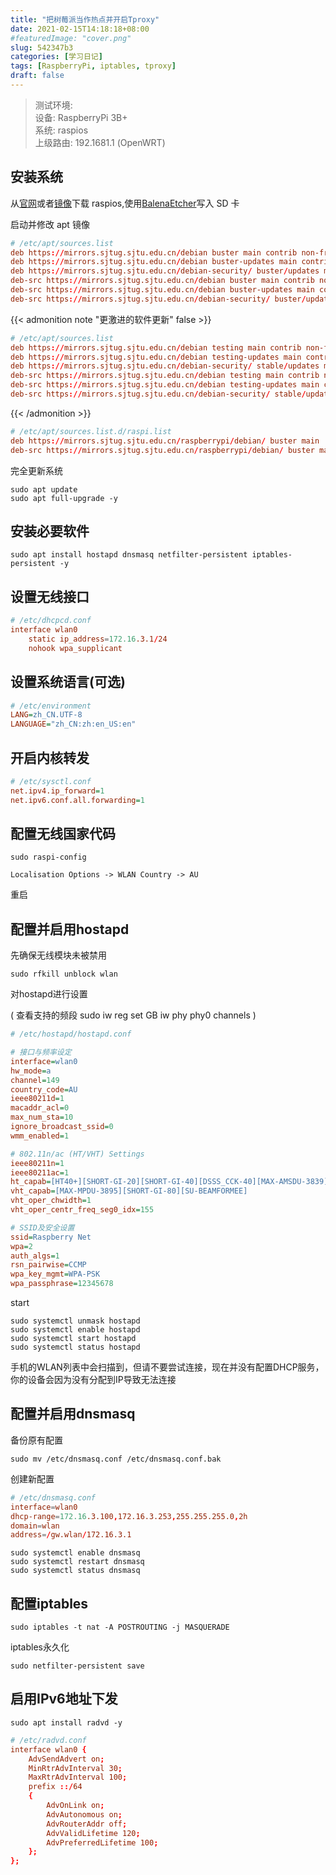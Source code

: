 ```yaml
---
title: "把树莓派当作热点并开启Tproxy"
date: 2021-02-15T14:18:18+08:00
#featuredImage: "cover.png"
slug: 542347b3
categories: [学习日记]
tags: [RaspberryPi, iptables, tproxy]
draft: false
---
```


<!--more-->

> 测试环境:  
> 设备: RaspberryPi 3B+  
> 系统: raspios  
> 上级路由: 192.1681.1 (OpenWRT)

## 安装系统

从[官网](https://www.raspberrypi.org/software/operating-systems/)或者[镜像](https://mirrors.tuna.tsinghua.edu.cn/raspberry-pi-os-images/)下载 raspios,使用[BalenaEtcher](https://www.balena.io/etcher/)写入 SD 卡

启动并修改 apt 镜像

```conf
# /etc/apt/sources.list
deb https://mirrors.sjtug.sjtu.edu.cn/debian buster main contrib non-free
deb https://mirrors.sjtug.sjtu.edu.cn/debian buster-updates main contrib non-free
deb https://mirrors.sjtug.sjtu.edu.cn/debian-security/ buster/updates main contrib non-free
deb-src https://mirrors.sjtug.sjtu.edu.cn/debian buster main contrib non-free
deb-src https://mirrors.sjtug.sjtu.edu.cn/debian buster-updates main contrib non-free
deb-src https://mirrors.sjtug.sjtu.edu.cn/debian-security/ buster/updates main contrib non-free
```

{{< admonition note "更激进的软件更新" false >}}

```conf
# /etc/apt/sources.list
deb https://mirrors.sjtug.sjtu.edu.cn/debian testing main contrib non-free
deb https://mirrors.sjtug.sjtu.edu.cn/debian testing-updates main contrib non-free
deb https://mirrors.sjtug.sjtu.edu.cn/debian-security/ stable/updates main contrib non-free
deb-src https://mirrors.sjtug.sjtu.edu.cn/debian testing main contrib non-free
deb-src https://mirrors.sjtug.sjtu.edu.cn/debian testing-updates main contrib non-free
deb-src https://mirrors.sjtug.sjtu.edu.cn/debian-security/ stable/updates main contrib non-free
```

{{< /admonition >}}

```conf
# /etc/apt/sources.list.d/raspi.list
deb https://mirrors.sjtug.sjtu.edu.cn/raspberrypi/debian/ buster main
deb-src https://mirrors.sjtug.sjtu.edu.cn/raspberrypi/debian/ buster main
```

完全更新系统

```shell
sudo apt update
sudo apt full-upgrade -y
```

## 安装必要软件

```shell
sudo apt install hostapd dnsmasq netfilter-persistent iptables-persistent -y
```

## 设置无线接口

```conf
# /etc/dhcpcd.conf
interface wlan0
    static ip_address=172.16.3.1/24
    nohook wpa_supplicant
```

## 设置系统语言(可选)

```ini
# /etc/environment
LANG=zh_CN.UTF-8
LANGUAGE="zh_CN:zh:en_US:en"
```

## 开启内核转发

```ini
# /etc/sysctl.conf
net.ipv4.ip_forward=1
net.ipv6.conf.all.forwarding=1
```

## 配置无线国家代码

```shell
sudo raspi-config
```

`Localisation Options -> WLAN Country -> AU`

重启

## 配置并启用hostapd

先确保无线模块未被禁用

```shell
sudo rfkill unblock wlan
```

对hostapd进行设置

(
    查看支持的频段
    sudo iw reg set GB
    iw phy phy0 channels
)

```ini
# /etc/hostapd/hostapd.conf

# 接口与频率设定
interface=wlan0
hw_mode=a
channel=149
country_code=AU
ieee80211d=1
macaddr_acl=0
max_num_sta=10
ignore_broadcast_ssid=0
wmm_enabled=1

# 802.11n/ac (HT/VHT) Settings
ieee80211n=1
ieee80211ac=1
ht_capab=[HT40+][SHORT-GI-20][SHORT-GI-40][DSSS_CCK-40][MAX-AMSDU-3839]
vht_capab=[MAX-MPDU-3895][SHORT-GI-80][SU-BEAMFORMEE]
vht_oper_chwidth=1
vht_oper_centr_freq_seg0_idx=155

# SSID及安全设置
ssid=Raspberry Net
wpa=2
auth_algs=1
rsn_pairwise=CCMP
wpa_key_mgmt=WPA-PSK
wpa_passphrase=12345678
```

start
```shell
sudo systemctl unmask hostapd
sudo systemctl enable hostapd
sudo systemctl start hostapd
sudo systemctl status hostapd
```

手机的WLAN列表中会扫描到，但请不要尝试连接，现在并没有配置DHCP服务，你的设备会因为没有分配到IP导致无法连接

## 配置并启用dnsmasq

备份原有配置

```shell
sudo mv /etc/dnsmasq.conf /etc/dnsmasq.conf.bak
```

创建新配置

```conf
# /etc/dnsmasq.conf
interface=wlan0
dhcp-range=172.16.3.100,172.16.3.253,255.255.255.0,2h
domain=wlan
address=/gw.wlan/172.16.3.1
```

```shell
sudo systemctl enable dnsmasq
sudo systemctl restart dnsmasq
sudo systemctl status dnsmasq
```

## 配置iptables

```shell
sudo iptables -t nat -A POSTROUTING -j MASQUERADE
```

iptables永久化

```shell
sudo netfilter-persistent save
```

## 启用IPv6地址下发

```shell
sudo apt install radvd -y
```

```conf
# /etc/radvd.conf
interface wlan0 {
    AdvSendAdvert on;
	MinRtrAdvInterval 30;
	MaxRtrAdvInterval 100; 
    prefix ::/64
    {
        AdvOnLink on;
        AdvAutonomous on;   
        AdvRouterAddr off;
        AdvValidLifetime 120;
		AdvPreferredLifetime 100;
    };
};
```
